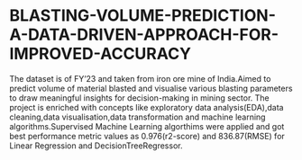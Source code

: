 # BLASTING-VOLUME-PREDICTION-A-DATA-DRIVEN-APPROACH-FOR-IMPROVED-ACCURACY
The dataset is of FY’23 and taken from iron ore mine of India.Aimed to predict volume of material blasted and visualise various blasting parameters to draw meaningful insights for decision-making in mining sector.
The project is enriched with concepts like exploratory data analysis(EDA),data cleaning,data visualisation,data transformation and machine learning algorithms.Supervised Machine Learning algorthims were applied and got best performance metric values as 0.976(r2-score) and 836.87(RMSE) for Linear Regression and DecisionTreeRegressor.
